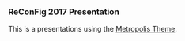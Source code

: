 ### ReConFig 2017 Presentation

This is a presentations using
the [Metropolis Theme](https://github.com/matze/mtheme).
